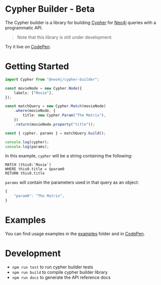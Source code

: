 # Cypher Builder - Beta

The Cypher builder is a library for building [Cypher](https://neo4j.com/docs/cypher-manual/current/) for [Neo4j](https://neo4j.com/) queries with a programmatic API.

> Note that this library is still under development.

Try it live on [CodePen](https://codepen.io/angrykoala/pen/dyKmpzP).

# Getting Started

```typescript
import Cypher from "@neo4j/cypher-builder";

const movieNode = new Cypher.Node({
    labels: ["Movie"],
});

const matchQuery = new Cypher.Match(movieNode)
    .where(movieNode, {
        title: new Cypher.Param("The Matrix"),
    })
    .return(movieNode.property("title"));

const { cypher, params } = matchQuery.build();

console.log(cypher);
console.log(params);
```

In this example, `cypher` will be a string containing the following:

```cypher
MATCH (this0:`Movie`)
WHERE this0.title = $param0
RETURN this0.title
```

`params` will contain the parameters used in that query as an object:

```typescript
{
    "param0": "The Matrix",
}
```

# Examples

You can find usage examples in the [examples](https://github.com/neo4j/cypher-builder/tree/master/examples) folder and in [CodePen](https://codepen.io/collection/waPbzd).

# Development

-   `npm run test` to run cypher builder tests
-   `npm run build` to compile cypher builder library
-   `npm run docs` to generate the API reference docs
